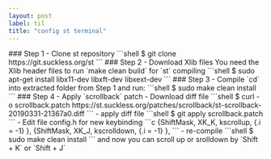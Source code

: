 ```yaml
---
layout: post
label: til
title: "config st terminal"
---
```


<p>
  
</p>
### Step 1 - Clone st repository
```shell
$ git clone https://git.suckless.org/st
```
### Step 2 - Download Xlib files 
You need the Xlib header files to run `make clean build` for `st` compiling
```shell
$ sudo apt-get install libx11-dev libxft-dev libxext-dev
```
### Step 3 - Compile
`cd` into extracted folder from Step 1
and run:
```shell
$ sudo make clean install
```
 ### Step 4 - Apply `scrollback` patch
- Download diff file
```shell
$ curl -o scrollback.patch https://st.suckless.org/patches/scrollback/st-scrollback-20190331-21367a0.diff
```
- apply diff file
```shell
$ git apply scrollback.patch
```
- Edit file config.h for new keybinding
```c
{ShiftMask,  XK_K,  kscrollup,  {.i = -1} },
{ShiftMask,  XK_J,  kscrolldown,  {.i = -1} },
```
- re-compile
```shell
$ sudo make clean install
```
and now you can scroll up or srolldown by `Shift + K` or `Shift + J`

